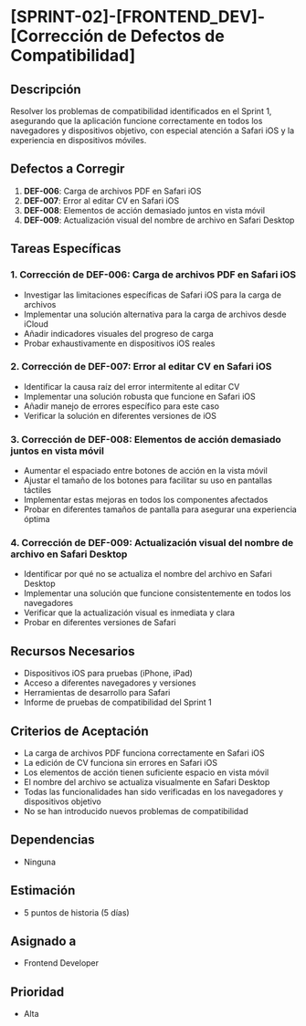 # [SPRINT-02]-[FRONTEND_DEV]-[Corrección de Defectos de Compatibilidad]

## Descripción
Resolver los problemas de compatibilidad identificados en el Sprint 1, asegurando que la aplicación funcione correctamente en todos los navegadores y dispositivos objetivo, con especial atención a Safari iOS y la experiencia en dispositivos móviles.

## Defectos a Corregir
1. **DEF-006**: Carga de archivos PDF en Safari iOS
2. **DEF-007**: Error al editar CV en Safari iOS
3. **DEF-008**: Elementos de acción demasiado juntos en vista móvil
4. **DEF-009**: Actualización visual del nombre de archivo en Safari Desktop

## Tareas Específicas

### 1. Corrección de DEF-006: Carga de archivos PDF en Safari iOS
- Investigar las limitaciones específicas de Safari iOS para la carga de archivos
- Implementar una solución alternativa para la carga de archivos desde iCloud
- Añadir indicadores visuales del progreso de carga
- Probar exhaustivamente en dispositivos iOS reales

### 2. Corrección de DEF-007: Error al editar CV en Safari iOS
- Identificar la causa raíz del error intermitente al editar CV
- Implementar una solución robusta que funcione en Safari iOS
- Añadir manejo de errores específico para este caso
- Verificar la solución en diferentes versiones de iOS

### 3. Corrección de DEF-008: Elementos de acción demasiado juntos en vista móvil
- Aumentar el espaciado entre botones de acción en la vista móvil
- Ajustar el tamaño de los botones para facilitar su uso en pantallas táctiles
- Implementar estas mejoras en todos los componentes afectados
- Probar en diferentes tamaños de pantalla para asegurar una experiencia óptima

### 4. Corrección de DEF-009: Actualización visual del nombre de archivo en Safari Desktop
- Identificar por qué no se actualiza el nombre del archivo en Safari Desktop
- Implementar una solución que funcione consistentemente en todos los navegadores
- Verificar que la actualización visual es inmediata y clara
- Probar en diferentes versiones de Safari

## Recursos Necesarios
- Dispositivos iOS para pruebas (iPhone, iPad)
- Acceso a diferentes navegadores y versiones
- Herramientas de desarrollo para Safari
- Informe de pruebas de compatibilidad del Sprint 1

## Criterios de Aceptación
- La carga de archivos PDF funciona correctamente en Safari iOS
- La edición de CV funciona sin errores en Safari iOS
- Los elementos de acción tienen suficiente espacio en vista móvil
- El nombre del archivo se actualiza visualmente en Safari Desktop
- Todas las funcionalidades han sido verificadas en los navegadores y dispositivos objetivo
- No se han introducido nuevos problemas de compatibilidad

## Dependencias
- Ninguna

## Estimación
- 5 puntos de historia (5 días)

## Asignado a
- Frontend Developer

## Prioridad
- Alta 
